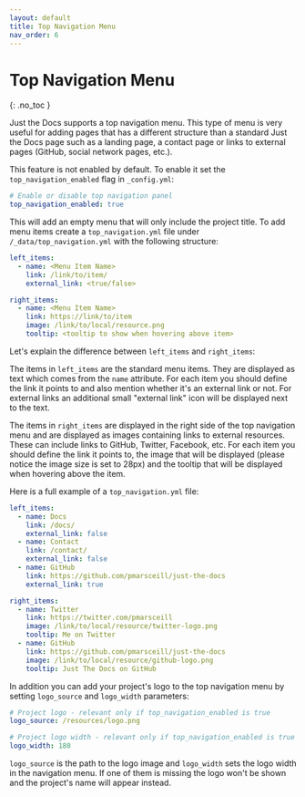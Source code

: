 ```yaml
---
layout: default
title: Top Navigation Menu
nav_order: 6
---
```


# Top Navigation Menu
{: .no_toc }

Just the Docs supports a top navigation menu. This type of menu is very useful for adding pages that has a different structure than a standard Just the Docs page such as a landing page, a contact page or links to external pages (GitHub, social network pages, etc.).

This feature is not enabled by default. To enable it set the `top_navigation_enabled` flag in `_config.yml`:

```yaml
# Enable or disable top navigation panel
top_navigation_enabled: true
```

This will add an empty menu that will only include the project title. To add menu items create a `top_navigation.yml` file under `/_data/top_navigation.yml` with the following structure:

```yaml
left_items:
  - name: <Menu Item Name>
    link: /link/to/item/
    external_link: <true/false>

right_items:
  - name: <Menu Item Name>
    link: https://link/to/item
    image: /link/to/local/resource.png
    tooltip: <tooltip to show when hovering above item>
```

Let's explain the difference between `left_items` and `right_items`:

The items in `left_items` are the standard menu items. They are displayed as text which comes from the `name` attribute. For each item you should define the link it points to and also mention whether it's an external link or not. For external links an additional small "external link" icon will be displayed next to the text.

The items in `right_items` are displayed in the right side of the top navigation menu and are displayed as images containing links to external resources. These can include links to GitHub, Twitter, Facebook, etc. For each item you should define the link it points to, the image that will be displayed (please notice the image size is set to 28px) and the tooltip that will be displayed when hovering above the item.

Here is a full example of a `top_navigation.yml` file:

```yaml
left_items:
  - name: Docs
    link: /docs/
    external_link: false
  - name: Contact
    link: /contact/
    external_link: false
  - name: GitHub
    link: https://github.com/pmarsceill/just-the-docs
    external_link: true

right_items:
  - name: Twitter
    link: https://twitter.com/pmarsceill
    image: /link/to/local/resource/twitter-logo.png
    tooltip: Me on Twitter
  - name: GitHub
    link: https://github.com/pmarsceill/just-the-docs
    image: /link/to/local/resource/github-logo.png
    tooltip: Just The Docs on GitHub
```

In addition you can add your project's logo to the top navigation menu by setting `logo_source` and `logo_width` parameters:

```yaml
# Project logo - relevant only if top_navigation_enabled is true
logo_source: /resources/logo.png

# Project logo width - relevant only if top_navigation_enabled is true
logo_width: 180
```

`logo_source` is the path to the logo image and `logo_width` sets the logo width in the navigation menu. If one of them is missing the logo won't be shown and the project's name will appear instead.

